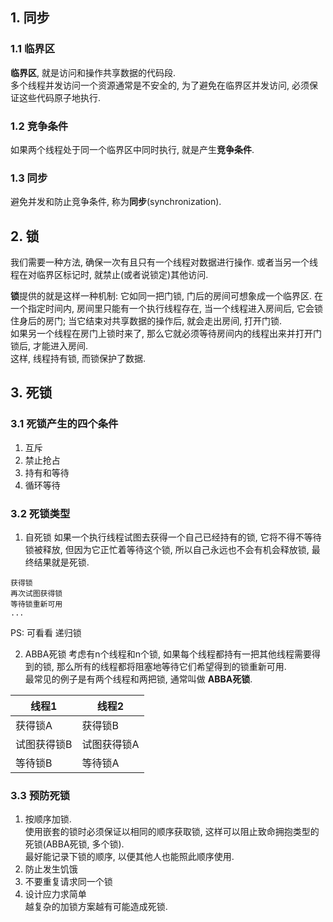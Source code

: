 
## 1. 同步

### 1.1 临界区
**临界区**, 就是访问和操作共享数据的代码段.  
多个线程并发访问一个资源通常是不安全的, 为了避免在临界区并发访问, 必须保证这些代码原子地执行.

### 1.2 竞争条件
如果两个线程处于同一个临界区中同时执行, 就是产生**竞争条件**.  

### 1.3 同步
避免并发和防止竞争条件, 称为**同步**(synchronization).


## 2. 锁
我们需要一种方法, 确保一次有且只有一个线程对数据进行操作. 或者当另一个线程在对临界区标记时, 就禁止(或者说锁定)其他访问.

**锁**提供的就是这样一种机制: 它如同一把门锁, 门后的房间可想象成一个临界区. 在一个指定时间内, 房间里只能有一个执行线程存在, 当一个线程进入房间后, 它会锁住身后的房门; 当它结束对共享数据的操作后, 就会走出房间, 打开门锁.  
如果另一个线程在房门上锁时来了, 那么它就必须等待房间内的线程出来并打开门锁后, 才能进入房间.  
这样, 线程持有锁, 而锁保护了数据.

## 3. 死锁
### 3.1 死锁产生的四个条件
1. 互斥
2. 禁止抢占
3. 持有和等待
4. 循环等待

### 3.2 死锁类型
1. 自死锁
如果一个执行线程试图去获得一个自己已经持有的锁, 它将不得不等待锁被释放, 但因为它正忙着等待这个锁, 所以自己永远也不会有机会释放锁, 最终结果就是死锁.
```
获得锁
再次试图获得锁
等待锁重新可用
...
```
PS: 可看看  递归锁

2. ABBA死锁
考虑有n个线程和n个锁, 如果每个线程都持有一把其他线程需要得到的锁, 那么所有的线程都将阻塞地等待它们希望得到的锁重新可用.  
最常见的例子是有两个线程和两把锁, 通常叫做 **ABBA死锁**.

**线程1** | **线程2**
--|--
获得锁A | 获得锁B
试图获得锁B | 试图获得锁A
等待锁B | 等待锁A

### 3.3 预防死锁
1. 按顺序加锁.   
使用嵌套的锁时必须保证以相同的顺序获取锁, 这样可以阻止致命拥抱类型的死锁(ABBA死锁, 多个锁).  
最好能记录下锁的顺序, 以便其他人也能照此顺序使用.
2. 防止发生饥饿  
3. 不要重复请求同一个锁
4. 设计应力求简单  
越复杂的加锁方案越有可能造成死锁.
